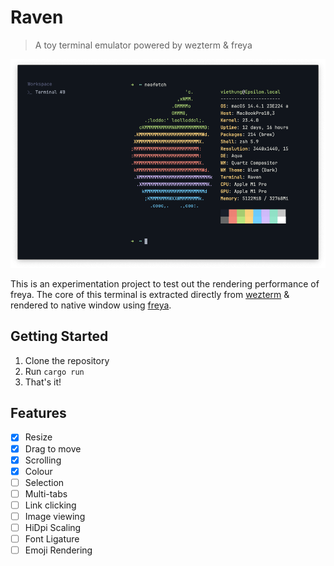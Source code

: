 # Raven
> A toy terminal emulator powered by wezterm & freya

<p align="center">
  <img src="screenshot.png">
</p>

This is an experimentation project to test out the rendering performance of freya. The core of this terminal is extracted directly from [wezterm][1] & rendered to native window using [freya][2].

## Getting Started

1. Clone the repository
2. Run `cargo run`
3. That's it!

## Features

- [x] Resize
- [x] Drag to move
- [x] Scrolling
- [x] Colour
- [ ] Selection
- [ ] Multi-tabs
- [ ] Link clicking
- [ ] Image viewing
- [ ] HiDpi Scaling
- [ ] Font Ligature
- [ ] Emoji Rendering

[1]: https://github.com/wez/wezterm/tree/main
[2]: https://github.com/marc2332/freya
